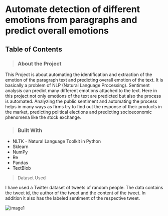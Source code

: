 # Automate detection of different emotions from paragraphs and predict overall emotions


## Table of Contents

> ### About the Project
This Project is about automating the identification and extraction of the emotion of the paragraph text and predicting overall emotion of the text. It is basically a problem of NLP (Natural Language Processing). Sentiment analysis can predict many different emotions attached to the text. Here in this project not only emotions of the text are predicted but also the process is automated. Analyzing the public sentiment and automating the process helps in many ways as firms try to find out the response of their products in the market, predicting political elections and predicting socioeconomic phenomena like the stock exchange. 

> ### Built With
-  NLTK - Natural Language Toolkit in Python
- Sklearn
- NumPy
- Re
- Pandas
- TextBlob

> Dataset Used

I have used a Twitter dataset of tweets of random people. The data contains the tweet id, the author of the tweet and the content of the tweet. In addition it also has the labeled sentiment of the respective tweet.

![image1](https://user-images.githubusercontent.com/43119465/122314967-be21c580-cf36-11eb-83be-da24e07b2fa4.png)



